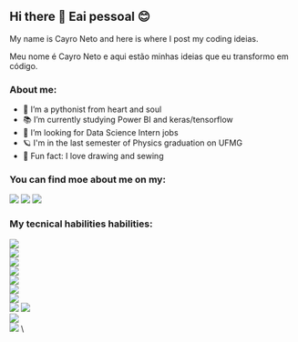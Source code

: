 ## Hi there 👋 Eai pessoal 😊

My name is Cayro Neto and here is where I post my coding ideias. 

Meu nome é Cayro Neto e aqui estão minhas ideias que eu transformo em código.

### About me:

- 🐍 I’m a pythonist from heart and soul
- 📚 I’m currently studying Power BI and keras/tensorflow
- 🔭 I’m looking for Data Science Intern jobs
- 🪐 I'm in the last semester of Physics graduation on UFMG
- 🎈 Fun fact: I love drawing and sewing

### You can find  moe about me on my:

[<img src="https://img.shields.io/badge/Medium-12100E?style=for-the-badge&logo=medium&logoColor=white" />][medium]
[<img src="https://img.shields.io/badge/LinkedIn-0077B5?style=for-the-badge&logo=linkedin&logoColor=white" />][linkedin]
[<img src="https://img.shields.io/badge/Instagram-E4405F?style=for-the-badge&logo=instagram&logoColor=white" />][instagram]

### My tecnical habilities habilities:


<img src="https://img.shields.io/badge/Python-3776AB?style=for-the-badge&logo=python&logoColor=white"/>\
<img src="https://img.shields.io/badge/Keras-D00000?style=for-the-badge&logo=Keras&logoColor=white"/>  \
<img src="https://img.shields.io/badge/scikit_learn-F7931E?style=for-the-badge&logo=scikit-learn&logoColor=white"/>\
<img src="https://img.shields.io/badge/PowerBI-F2C811?style=for-the-badge&logo=Power%20BI&logoColor=white"/> \
<img src="https://img.shields.io/badge/TensorFlow-FF6F00?style=for-the-badge&logo=TensorFlow&logoColor=white"/>  \
<img src="https://img.shields.io/badge/LaTeX-47A141?style=for-the-badge&logo=LaTeX&logoColor=white"/>  
<img src="https://img.shields.io/badge/Jupyter-F37626.svg?&style=for-the-badge&logo=Jupyter&logoColor=white"/> \
<img src="https://img.shields.io/badge/Microsoft_Excel-217346?style=for-the-badge&logo=microsoft-excel&logoColor=white"/> 
<img src="https://img.shields.io/badge/C-00599C?style=for-the-badge&logo=c&logoColor=white"/>  
<img src="https://img.shields.io/badge/Pandas-2C2D72?style=for-the-badge&logo=pandas&logoColor=white"/> \
<img src="https://img.shields.io/badge/MySQL-00000F?style=for-the-badge&logo=mysql&logoColor=white"/>  \





[medium]: https://cyaneto.medium.com/
[linkedin]:https://www.linkedin.com/in/cayro-neto/
[instagram]: https://instagram.com/cyanet.o

<!--



**cyaneto/cyaneto** is a ✨ _special_ ✨ repository because its `README.md` (this file) appears on your GitHub profile.

Here are some ideas to get you started:

- 🔭 I’m currently working on ...
- 🌱 I’m currently learning ...
- 👯 I’m looking to collaborate on ...
- 🤔 I’m looking for help with ...
- 💬 Ask me about ...
- 📫 How to reach me: ...
- 😄 Pronouns: ...
- ⚡ Fun fact: ...
-->
